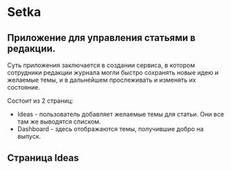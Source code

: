 # Setka
## Приложение для управления статьями в редакции.

Суть приложения заключается в создании сервиса, в котором сотрудники редакции журнала могли быстро сохранять новые идею и желаемые темы, и в дальнейшем прослеживать и изменять их состояние.

Состоит из 2 страниц:

* Ideas - пользователь добавляет желаемые темы для статьи. Они все там же выводятся списком.
* Dashboard - здесь отображаются темы, получившие добро на выпуск.

## Страница Ideas
